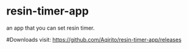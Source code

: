﻿# resin-timer-app
an app that you can set resin timer.


#Downloads
visit: https://github.com/Aqirito/resin-timer-app/releases

